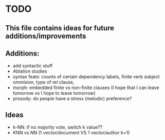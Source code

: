 # TODO
This file contains ideas for future additions/improvements
------

## Additions:

- add syntactic stuff
- Ablation studies
- syntax feats: counts of certain dependency labels, finite verb subject ommision, type of rel clause, 
- morph: embedded finite vs non-finite clauses (I hope that I can leave tomorrow vs I hope to leave tomorrow)
- prosody: do people have a stress (melodic) preference?

## Ideas
- k-NN: if no majority vote, switch k value??
- KNN vs NN (1 vector/document VS 1 vector/author k=1)

